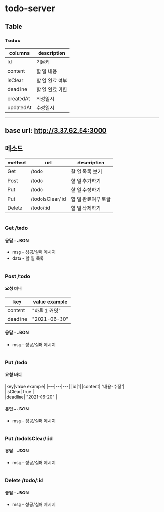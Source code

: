 # todo-server

## Table
### Todos
|columns|description|
|---|---|
|id|기본키|
|content| 할 일 내용|   
|isClear| 할 일 완료 여부|   
|deadline| 할 일 완료 기한|   
|createdAt|작성일시|
|updatedAt|수정일시|

---
## base url: http://3.37.62.54:3000
## 메소드
|method|url|description|
|---|---|---|
|Get | /todo| 할 일 목록 보기 |
| Post | /todo| 할 일 추가하기 |
| Put | /todo| 할 일 수정하기 |
| Put | /todoIsClear/:id | 할 일 완료여부 토글 |
| Delete | /todo/:id | 할 일 삭제하기 |

#
### Get /todo 
#### 응답 - JSON
- msg - 성공/실패 메시지
- data - 할 일 목록
#

### Post /todo
#### 요청 바디
|key|value example|
|---|---|
|content| "하루 1 커밋" |   
|deadline| "2021-06-30" |   

#### 응답 - JSON
- msg - 성공/실패 메시지
#

### Put /todo
#### 요청 바디
|key|value example|
|---|---|---|
|id|1|
|content| "내용-수정"|   
|isClear| true |   
|deadline| "2021-06-20" |   

#### 응답 - JSON
- msg - 성공/실패 메시지
#

### Put /todoIsClear/:id
#### 응답 - JSON
- msg - 성공/실패 메시지
#


### Delete /todo/:id
#### 응답 - JSON
- msg - 성공/실패 메시지
#
